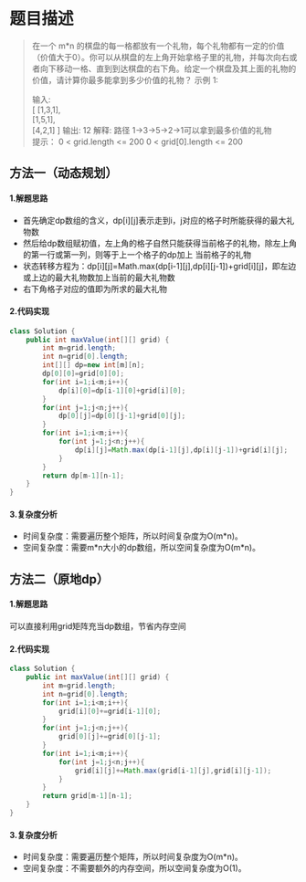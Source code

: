# 题目描述
> 在一个 m\*n 的棋盘的每一格都放有一个礼物，每个礼物都有一定的价值（价值大于0）。你可以从棋盘的左上角开始拿格子里的礼物，并每次向右或者向下移动一格、直到到达棋盘的右下角。给定一个棋盘及其上面的礼物的价值，请计算你最多能拿到多少价值的礼物？
> 示例 1:
>
> 输入:  
> [ [1,3,1],       
>   [1,5,1],       
>   [4,2,1] ]
> 输出: 12 
> 解释: 路径 1→3→5→2→1可以拿到最多价值的礼物   
> 提示：
> 0 < grid.length <= 200 
> 0 < grid[0].length <= 200

## 方法一（动态规划）
#### 1.解题思路

 - 首先确定dp数组的含义，dp[i][j]表示走到i，j对应的格子时所能获得的最大礼物数
 - 然后给dp数组赋初值，左上角的格子自然只能获得当前格子的礼物，除左上角的第一行或第一列，则等于上一个格子的dp加上  当前格子的礼物
 - 状态转移方程为：dp[i][j]=Math.max(dp[i-1][j],dp[i][j-1])+grid[i][j]，即左边或上边的最大礼物数加上当前的最大礼物数
 - 右下角格子对应的值即为所求的最大礼物

#### 2.代码实现

```java
class Solution {
    public int maxValue(int[][] grid) {
        int m=grid.length;
        int n=grid[0].length;
        int[][] dp=new int[m][n];
        dp[0][0]=grid[0][0];
        for(int i=1;i<m;i++){
            dp[i][0]=dp[i-1][0]+grid[i][0];
        }
        for(int j=1;j<n;j++){
            dp[0][j]=dp[0][j-1]+grid[0][j];
        }
        for(int i=1;i<m;i++){
            for(int j=1;j<n;j++){
                dp[i][j]=Math.max(dp[i-1][j],dp[i][j-1])+grid[i][j];
            }
        }
        return dp[m-1][n-1];
    }
}
```

#### 3.复杂度分析
 - 时间复杂度：需要遍历整个矩阵，所以时间复杂度为O(m\*n)。
 - 空间复杂度：需要m\*n大小的dp数组，所以空间复杂度为O(m\*n)。

## 方法二（原地dp）
#### 1.解题思路
可以直接利用grid矩阵充当dp数组，节省内存空间
#### 2.代码实现

```java
class Solution {
    public int maxValue(int[][] grid) {
        int m=grid.length;
        int n=grid[0].length;
        for(int i=1;i<m;i++){
            grid[i][0]+=grid[i-1][0];
        }
        for(int j=1;j<n;j++){
            grid[0][j]+=grid[0][j-1];
        }
        for(int i=1;i<m;i++){
            for(int j=1;j<n;j++){
                grid[i][j]+=Math.max(grid[i-1][j],grid[i][j-1]);
            }
        }
        return grid[m-1][n-1];
    }
}
```

#### 3.复杂度分析
 - 时间复杂度：需要遍历整个矩阵，所以时间复杂度为O(m\*n)。
 - 空间复杂度：不需要额外的内存空间，所以空间复杂度为O(1)。

